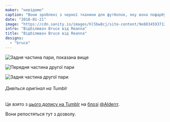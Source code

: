 ```yaml
---
maker: "невідомо"
caption: "Вони зроблені з чорної тканини для футболок, яку вона пофарбувала сама, використовуючи пустельні рослини для дизайну."
date: "2018-01-21"
image: "https://cdn.sanity.io/images/hl5bw8cj/site-content/9e8834593713a2a6e4903d53e789b430449f947a-1280x960.jpg"
intro: "Відбілювач Bruce від Reanna"
title: "Відбілювач Bruce від Reanna"
designs:
  - "bruce"
---
```


![Задня частина пари, показана вище](https://posts.freesewing.org/uploads/bleach_dyed_bruce_1_back_c91de98a99.jpg "Задня частина пари, показана вище")

![Передня частина другої пари](https://posts.freesewing.org/uploads/bleach_dyed_bruce_2_front_d9e26ac24b.jpg "Передня частина другої пари")

![Задня частина другої пари](https://posts.freesewing.org/uploads/bleach_dyed_bruce_2_back_f97d0b323f.jpg "Задня частина другої пари")


<Note>

###### Дивіться оригінал на Tumblr
Це взято з [цього допису на Tumblr](http://alderrr.tumblr.com/post/168948306776/christmas-crafting-2-pairs-of-mens-underwear)
на [блозі](http://alderrr.tumblr.com/) [@Alderrr](/users/Alderrr).

Вони репостяться тут з дозволу.

</Note>
